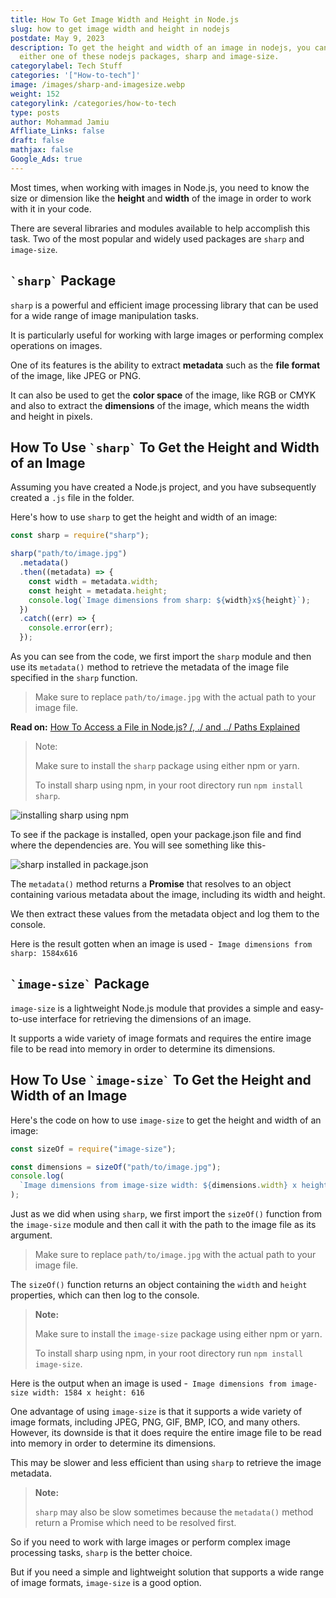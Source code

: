 ```yaml
---
title: How To Get Image Width and Height in Node.js
slug: how to get image width and height in nodejs
postdate: May 9, 2023
description: To get the height and width of an image in nodejs, you can use
  either one of these nodejs packages, sharp and image-size.
categorylabel: Tech Stuff
categories: '["How-to-tech"]'
image: /images/sharp-and-imagesize.webp
weight: 152
categorylink: /categories/how-to-tech
type: posts
author: Mohammad Jamiu
Affliate_Links: false
draft: false
mathjax: false
Google_Ads: true
---
```

Most times, when working with images in Node.js, you need to know the size or dimension like the **height** and **width** of the image in order to work with it in your code.

There are several libraries and modules available to help accomplish this task. Two of the most popular and widely used packages are `sharp` and `image-size`.

## `` `sharp` `` Package

`sharp` is a powerful and efficient image processing library that can be used for a wide range of image manipulation tasks. 

It is particularly useful for working with large images or performing complex operations on images. 

One of its features is the ability to extract **metadata** such as the **file format** of the image, like JPEG or PNG. 

It can also be used to get the **color space** of the image, like RGB or CMYK and also to extract the **dimensions** of the image, which means the width and height in pixels.

## How To Use `` `sharp` `` To Get the Height and Width of an Image

Assuming you have created a Node.js project, and you have subsequently created a `.js` file in the folder.

Here's how to use `sharp` to get the height and width of an image:

```javascript
const sharp = require("sharp");

sharp("path/to/image.jpg")
  .metadata()
  .then((metadata) => {
    const width = metadata.width;
    const height = metadata.height;
    console.log(`Image dimensions from sharp: ${width}x${height}`);
  })
  .catch((err) => {
    console.error(err);
  });
```

As you can see from the code, we first import the `sharp` module and then use its `metadata()` method to retrieve the metadata of the image file specified in the `sharp` function.

> Make sure to replace `path/to/image.jpg` with the actual path to your image file.

**Read on:** [How To Access a File in Node.js? /, ./ and ../ Paths Explained](/how-to-tech/access-a-file-in-node-js-using-relative-and-absolute-path/)

> Note: 
>
> Make sure to install the `sharp` package using either npm or yarn.
>
> To install sharp using npm, in your root directory run `npm install sharp`. 

![installing sharp using npm](/images/npm-install-sharp.webp "installing sharp using npm")

To see if the package is installed, open your package.json file and find where the dependencies are. You will see something like this-

![sharp installed in package.json](/images/sharp-in-packagejson.webp "sharp installed in package.json")

The `metadata()` method returns a **Promise** that resolves to an object containing various metadata about the image, including its width and height. 

We then extract these values from the metadata object and log them to the console.

Here is the result gotten when an image is used -` Image dimensions from sharp: 1584x616`



## `` `image-size` `` Package

`image-size` is a lightweight Node.js module that provides a simple and easy-to-use interface for retrieving the dimensions of an image. 

It supports a wide variety of image formats and requires the entire image file to be read into memory in order to determine its dimensions.

## How To Use `` `image-size` `` To Get the Height and Width of an Image

Here's the code on how to use `image-size` to get the height and width of an image:

```javascript
const sizeOf = require("image-size");

const dimensions = sizeOf("path/to/image.jpg");
console.log(
  `Image dimensions from image-size width: ${dimensions.width} x height: ${dimensions.height}`
);
```

Just as we did when using `sharp`, we first import the `sizeOf()` function from the `image-size` module and then call it with the path to the image file as its argument. 

> Make sure to replace `path/to/image.jpg` with the actual path to your image file.

The `sizeOf()` function returns an object containing the `width` and `height` properties, which can then log to the console.

> **Note:** 
>
> Make sure to install the `image-size` package using either npm or yarn.
>
> To install sharp using npm, in your root directory run `npm install image-size`. 

Here is the output when an image is used -` Image dimensions from image-size width: 1584 x height: 616`

One advantage of using `image-size` is that it supports a wide variety of image formats, including JPEG, PNG, GIF, BMP, ICO, and many others. However, its downside is that it does require the entire image file to be read into memory in order to determine its dimensions.

This may be slower and less efficient than using `sharp` to retrieve the image metadata.

> **Note:** 
>
> `sharp` may also be slow sometimes because the `metadata()` method return a Promise which need to be resolved first.

So if you need to work with large images or perform complex image processing tasks, `sharp` is the better choice. 

But if you need a simple and lightweight solution that supports a wide range of image formats, `image-size` is a good option.